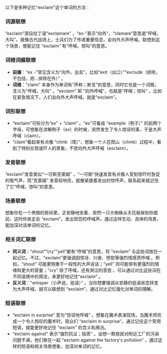 以下是多种记忆“exclaim”这个单词的方法：

### 词源联想
“exclaim”源自拉丁语“exclamare” ，“ex-”表示“向外”，“clamare”意思是“呼喊，大叫”。就像古代战场上，士兵们为了传递重要信息，会向外大声呼喊。联想到这个场景，便能记住 “exclaim” 有“呼喊，惊叫”的意思。

### 词根词缀联想
 - **前缀**：“ex -”常见含义为“向外，出去”，比如“exit（出口）”“exclude（排除，不包括，把…排除在外）” 。
 - **词根**：“claim” 本身作为单词有“声称；断言”的意思，同时它也是一个词根，含义为“呼喊，大叫” 。“exclaim” 即 “向外呼喊”，也就是“呼喊；惊叫” 。比如在紧急情况下，人们会向外大声呼喊，就是“exclaim”。

### 词形联想
 - “exclaim”可拆分为“ex” + “claim” 。“ex”可看成 “example（例子）” 的前两个字母，可想象在讲解例子（ex）的时候，突然发生了令人惊讶的事，于是大声呼喊（claim）。
 - “claim”看起来有点像 “climb（爬）”，想象一个人在爬山（climb）过程中，看到了特别壮观或吓人的景象，不禁向外大声呼喊（exclaim）。

### 发音联想
“exclaim”发音类似“一可斯克莱姆” ，“一可斯”快速发音有点像人受到惊吓时急促的吸气声，而“克莱姆” 发音较响亮，就像紧接着发出的惊呼声，联系起来就记住了它“呼喊，惊叫”的意思。

### 场景联想
想象你在一个黑暗的房间里，正安静地坐着，突然一只大蜘蛛从天花板掉到你面前，这时你肯定会 “exclaim”，发出惊恐的呼喊声。通过这样生动、具体的场景，能加深对该单词的记忆。

### 相关词汇联想
 - **同义词**：“shout”“cry”“yell”都有“呼喊”的意思，将 “exclaim” 与这些词放在一起记忆。不过，“exclaim”更强调因惊讶、兴奋、愤怒等强烈情感而呼喊 。例如，“shout” 可能更侧重于一般性的大声说话；“yell” 则可能带有更强烈的情绪和更大的音量；“cry” 除了呼喊，还有哭泣的意思 。可以通过对比这些词在不同语境中的用法，来更好地记住“exclaim” 。
 - **反义词**：“whisper（小声说，低语）” 。当你想要强调从安静的低语状态转变为大声呼喊，就可以联想到 “exclaim”，通过对比记忆强化对单词的理解。

### 短语联想
 - “exclaim in surprise” 意为“惊讶地呼喊” 。想象在魔术表演现场，当魔术师完成一个令人惊叹的魔术时，观众们 “exclaim in surprise”，通过记住这个常用短语，就能更好地记住 “exclaim” 的含义和用法。
 - “exclaim against” 表示“强烈抗议；指责” 。设想一群居民对附近工厂的污染问题不满，他们聚在一起 “exclaim against the factory's pollution” ，通过这样的短语和相关场景想象，加深对单词的记忆。 